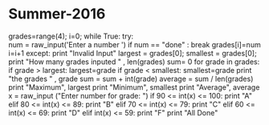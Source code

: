 # Summer-2016
grades=range(4);
i=0;
while True:
  try:	
		num = raw_input('Enter a number ')
		if num == "done" : 
			break
		grades[i]=num
		i=i+1
  except: 
  	  print "Invalid Input"
largest = grades[0];
smallest = grades[0];
print "How many grades inputed " , len(grades)
sum= 0
for grade in grades:
	if grade > largest:
		largest=grade
	if grade < smallest:
		smallest=grade
	print "the grades " , grade	
	sum = sum + int(grade)
average = sum / len(grades)
print "Maximum", largest
print "Minimum", smallest
print "Average", average
x = raw_input ("Enter number for grade: ")
if 90 <= int(x) <= 100:
	print "A"
elif 80 <= int(x) <= 89:
	print "B"
elif 70 <= int(x) <= 79:
	print "C"
elif 60 <= int(x) <= 69:
	print "D"
elif int(x) <= 59: 
	print "F"
print "All Done"
